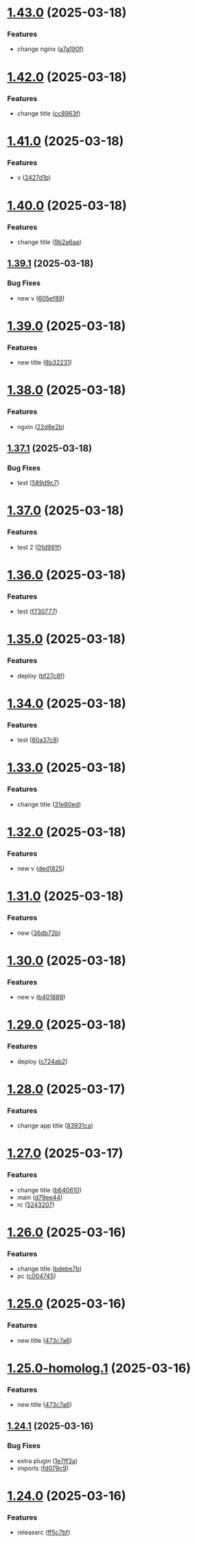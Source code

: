 # [1.43.0](https://github.com/yago-liv/semantic-test/compare/v1.42.0...v1.43.0) (2025-03-18)


### Features

* change nginx ([a7a190f](https://github.com/yago-liv/semantic-test/commit/a7a190f4c52365f2f86a07416a6090ddd254a4f5))

# [1.42.0](https://github.com/yago-liv/semantic-test/compare/v1.41.0...v1.42.0) (2025-03-18)


### Features

* change title ([cc8963f](https://github.com/yago-liv/semantic-test/commit/cc8963fc2f5da2d696592dd350fdd30adf6dd1af))

# [1.41.0](https://github.com/yago-liv/semantic-test/compare/v1.40.0...v1.41.0) (2025-03-18)


### Features

* v ([2427d1b](https://github.com/yago-liv/semantic-test/commit/2427d1b691e05d2ec48fc323bcf6baf511c5bcb7))

# [1.40.0](https://github.com/yago-liv/semantic-test/compare/v1.39.1...v1.40.0) (2025-03-18)


### Features

* change title ([9b2a6aa](https://github.com/yago-liv/semantic-test/commit/9b2a6aae82c24f54d76708d5ace399de677d8566))

## [1.39.1](https://github.com/yago-liv/semantic-test/compare/v1.39.0...v1.39.1) (2025-03-18)


### Bug Fixes

* new v ([605ef89](https://github.com/yago-liv/semantic-test/commit/605ef890c338ce42af1cad7b3dadb4b83858edc3))

# [1.39.0](https://github.com/yago-liv/semantic-test/compare/v1.38.0...v1.39.0) (2025-03-18)


### Features

* new title ([8b32231](https://github.com/yago-liv/semantic-test/commit/8b32231dcee66f6f76c09e210a9743d1e7b86d88))

# [1.38.0](https://github.com/yago-liv/semantic-test/compare/v1.37.1...v1.38.0) (2025-03-18)


### Features

* ngxin ([22d8e2b](https://github.com/yago-liv/semantic-test/commit/22d8e2b54441f536e2f32c53e2832c417b003447))

## [1.37.1](https://github.com/yago-liv/semantic-test/compare/v1.37.0...v1.37.1) (2025-03-18)


### Bug Fixes

* test ([589d9c7](https://github.com/yago-liv/semantic-test/commit/589d9c778e5a432bc9c9f8f82b53d9269999a41b))

# [1.37.0](https://github.com/yago-liv/semantic-test/compare/v1.36.0...v1.37.0) (2025-03-18)


### Features

* test 2 ([01d991f](https://github.com/yago-liv/semantic-test/commit/01d991f309438512ebf66c193acc2a1246c1d89c))

# [1.36.0](https://github.com/yago-liv/semantic-test/compare/v1.35.0...v1.36.0) (2025-03-18)


### Features

* test ([f730777](https://github.com/yago-liv/semantic-test/commit/f730777f7dce78e77f9ecb75451eb26b3380dd6a))

# [1.35.0](https://github.com/yago-liv/semantic-test/compare/v1.34.0...v1.35.0) (2025-03-18)


### Features

* deploy ([bf27c8f](https://github.com/yago-liv/semantic-test/commit/bf27c8f0901f5ebdd6b7831c3296bc90ccccb944))

# [1.34.0](https://github.com/yago-liv/semantic-test/compare/v1.33.0...v1.34.0) (2025-03-18)


### Features

* test ([60a37c8](https://github.com/yago-liv/semantic-test/commit/60a37c8f081236ae40d9f03b2e79bb1cdfa867aa))

# [1.33.0](https://github.com/yago-liv/semantic-test/compare/v1.32.0...v1.33.0) (2025-03-18)


### Features

* change title ([31e80ed](https://github.com/yago-liv/semantic-test/commit/31e80eded48b764c3c4c2b8b51fb7fbc35390d78))

# [1.32.0](https://github.com/yago-liv/semantic-test/compare/v1.31.0...v1.32.0) (2025-03-18)


### Features

* new v ([ded1825](https://github.com/yago-liv/semantic-test/commit/ded18256a9f6ecbafca5edb1d015f6c68935f9c3))

# [1.31.0](https://github.com/yago-liv/semantic-test/compare/v1.30.0...v1.31.0) (2025-03-18)


### Features

* new ([36db72b](https://github.com/yago-liv/semantic-test/commit/36db72b398589049884c08e2665e6a3cfe23f0e2))

# [1.30.0](https://github.com/yago-liv/semantic-test/compare/v1.29.0...v1.30.0) (2025-03-18)


### Features

* new v ([b401889](https://github.com/yago-liv/semantic-test/commit/b401889a585bd6ff9da45f414c1ad4008e04be6d))

# [1.29.0](https://github.com/yago-liv/semantic-test/compare/v1.28.0...v1.29.0) (2025-03-18)


### Features

* deploy ([c724ab2](https://github.com/yago-liv/semantic-test/commit/c724ab29b77f2c1824f2290de201e170090f6894))

# [1.28.0](https://github.com/yago-liv/semantic-test/compare/v1.27.0...v1.28.0) (2025-03-17)


### Features

* change app title ([83931ca](https://github.com/yago-liv/semantic-test/commit/83931ca6677bcf0fbe9d9b1f537cdb6f88557baa))

# [1.27.0](https://github.com/yago-liv/semantic-test/compare/v1.26.0...v1.27.0) (2025-03-17)


### Features

* change title ([b640610](https://github.com/yago-liv/semantic-test/commit/b6406105e7daa57f0486097f9899acbff78e47c1))
* main ([d79ee44](https://github.com/yago-liv/semantic-test/commit/d79ee449633601fd0bf1fcd28a1096b68388892c))
* rc ([5243207](https://github.com/yago-liv/semantic-test/commit/5243207cf92e8e9635930005fd830f17f3ad361f))

# [1.26.0](https://github.com/yago-liv/semantic-test/compare/v1.25.0...v1.26.0) (2025-03-16)

### Features

- change title ([bdebe7b](https://github.com/yago-liv/semantic-test/commit/bdebe7b781e075b114309374b4b83212a0a6322e))
- pc ([c004745](https://github.com/yago-liv/semantic-test/commit/c004745982ceb381fa7f11d51b993c4ee01d1bae))

# [1.25.0](https://github.com/yago-liv/semantic-test/compare/v1.24.1...v1.25.0) (2025-03-16)

### Features

- new title ([473c7a6](https://github.com/yago-liv/semantic-test/commit/473c7a6d59b6bc902d3d79e53bb09b811e874aec))

# [1.25.0-homolog.1](https://github.com/yago-liv/semantic-test/compare/v1.24.1...v1.25.0-homolog.1) (2025-03-16)

### Features

- new title ([473c7a6](https://github.com/yago-liv/semantic-test/commit/473c7a6d59b6bc902d3d79e53bb09b811e874aec))

## [1.24.1](https://github.com/yago-liv/semantic-test/compare/v1.24.0...v1.24.1) (2025-03-16)

### Bug Fixes

- extra plugin ([1e7ff3a](https://github.com/yago-liv/semantic-test/commit/1e7ff3af199c7702f27ea8635dbe44588069406a))
- imports ([fd079c9](https://github.com/yago-liv/semantic-test/commit/fd079c9549e5d7efa6da14b1891ead52e297b81a))

# [1.24.0](https://github.com/yago-liv/semantic-test/compare/v1.23.1...v1.24.0) (2025-03-16)

### Features

- releaserc ([ff5c7bf](https://github.com/yago-liv/semantic-test/commit/ff5c7bfad2dc5b97a517f6fe1964d7e092673050))
